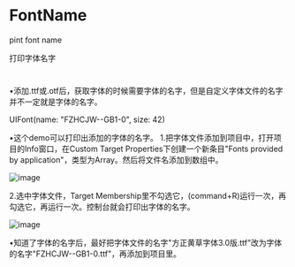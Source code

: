 # FontName
pint font name

打印字体名字
#

•添加.ttf或.otf后，获取字体的时候需要字体的名字，但是自定义字体文件的名字并不一定就是字体的名字。

UIFont(name: "FZHCJW--GB1-0", size: 42)

•这个demo可以打印出添加的字体的名字。
1.把字体文件添加到项目中，打开项目的Info窗口，在Custom Target Properties下创建一个新条目"Fonts provided by application"，类型为Array。然后将文件名添加到数组中。

![image](https://github.com/liuyongfa/FontName/blob/master/image_0.png)

2.选中字体文件，Target Membership里不勾选它，(command+R)运行一次，再勾选它，再运行一次。控制台就会打印出字体的名字。

![image](https://github.com/liuyongfa/FontName/blob/master/image_0.png)

•知道了字体的名字后，最好把字体文件的名字"方正黄草字体3.0版.ttf"改为字体的名字"FZHCJW--GB1-0.ttf"，再添加到项目里。
